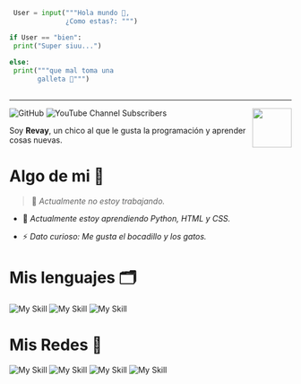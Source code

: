 ```Python
 User = input("""Hola mundo 👋,
              ¿Como estas?: """)

if User == "bien":
 print("Super siuu...")
 
else:
 print("""que mal toma una 
       galleta 🍪""")
 

```
---
![GitHub](https://img.shields.io/github/license/revayDev/revay3d) ![YouTube Channel Subscribers](https://img.shields.io/youtube/channel/subscribers/UCE7NWSOlaZ4IOXfIuBip_kQ) <img align='right' src="https://i.ibb.co/zr4fNfh/Iz6o-UDs-AAAAASUVORK5-CYII.png" width="70">

Soy **Revay**, un chico al que le gusta la programación y aprender cosas nuevas.

# Algo de mi 💙

> 🔭 *Actualmente no estoy trabajando.*

* 🌱 *Actualmente estoy aprendiendo Python, HTML y CSS.*

* ⚡ *Dato curioso: Me gusta el bocadillo y los gatos.*

# Mis lenguajes 🗂

![My Skill](https://skillicons.dev/icons?i=py) ![My Skill](https://skillicons.dev/icons?i=html) ![My Skill](https://skillicons.dev/icons?i=css) 

# Mis Redes 🧭
![My Skill](https://skillicons.dev/icons?i=discord) ![My Skill](https://skillicons.dev/icons?i=github) ![My Skill](https://skillicons.dev/icons?i=replit) ![My Skill](https://skillicons.dev/icons?i=twitter)